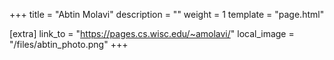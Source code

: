 +++
title = "Abtin Molavi"
description = ""
weight = 1
template = "page.html"

[extra]
link_to = "https://pages.cs.wisc.edu/~amolavi/"
local_image = "/files/abtin_photo.png"
+++